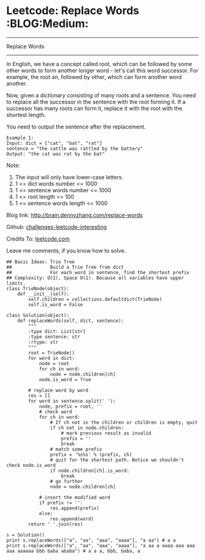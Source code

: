 # Leetcode: Replace Words     :BLOG:Medium:


---

Replace Words  

---

In English, we have a concept called root, which can be followed by some other words to form another longer word - let's call this word successor. For example, the root an, followed by other, which can form another word another.  

Now, given a dictionary consisting of many roots and a sentence. You need to replace all the successor in the sentence with the root forming it. If a successor has many roots can form it, replace it with the root with the shortest length.  

You need to output the sentence after the replacement.  

    Example 1:
    Input: dict = ["cat", "bat", "rat"]
    sentence = "the cattle was rattled by the battery"
    Output: "the cat was rat by the bat"

Note:  
1.  The input will only have lower-case letters.
2.  1 <= dict words number <= 1000
3.  1 <= sentence words number <= 1000
4.  1 <= root length <= 100
5.  1 <= sentence words length <= 1000

Blog link: <http://brain.dennyzhang.com/replace-words>  

Github: [challenges-leetcode-interesting](https://github.com/DennyZhang/challenges-leetcode-interesting/tree/master/replace-words)  

Credits To: [leetcode.com](https://leetcode.com/problems/replace-words/description)  

Leave me comments, if you know how to solve.  

    ## Basic Ideas: Trie Tree
    ##              Build a Trie Tree from dict
    ##              For each word in sentence, find the shortest prefix
    ## Complexity: O(1), Space O(1). Because all variables have upper limits.
    class TrieNode(object):
        def __init__(self):
            self.children = collections.defaultdict(TrieNode)
            self.is_word = False
    
    class Solution(object):
        def replaceWords(self, dict, sentence):
            """
            :type dict: List[str]
            :type sentence: str
            :rtype: str
            """
            root = TrieNode()
            for word in dict:
                node = root
                for ch in word:
                    node = node.children[ch]
                node.is_word = True
    
            # replace word by word
            res = []
            for word in sentence.split(' '):
                node, prefix = root, ''
                # check word
                for ch in word:
                    # If ch not in the children or children is empty, quit
                    if ch not in node.children:
                        # mark previous result as invalid
                        prefix = ''
                        break
                    # match some prefix
                    prefix = '%s%s' % (prefix, ch)
                    # quit for the shortest path. Notice we shouldn't check node.is_word
                    if node.children[ch].is_word:
                        break
                    # go further
                    node = node.children[ch]
    
                # insert the modified word
                if prefix != '':
                    res.append(prefix)
                else:
                    res.append(word)
            return ' '.join(res)
    
    s = Solution()
    print s.replaceWords(["a", "aa", "aaa", "aaaa"], "a aa") # a a
    print s.replaceWords(["a", "aa", "aaa", "aaaa"], "a aa a aaaa aaa aaa aaa aaaaaa bbb baba ababa") # a a a, bbb, baba, a
